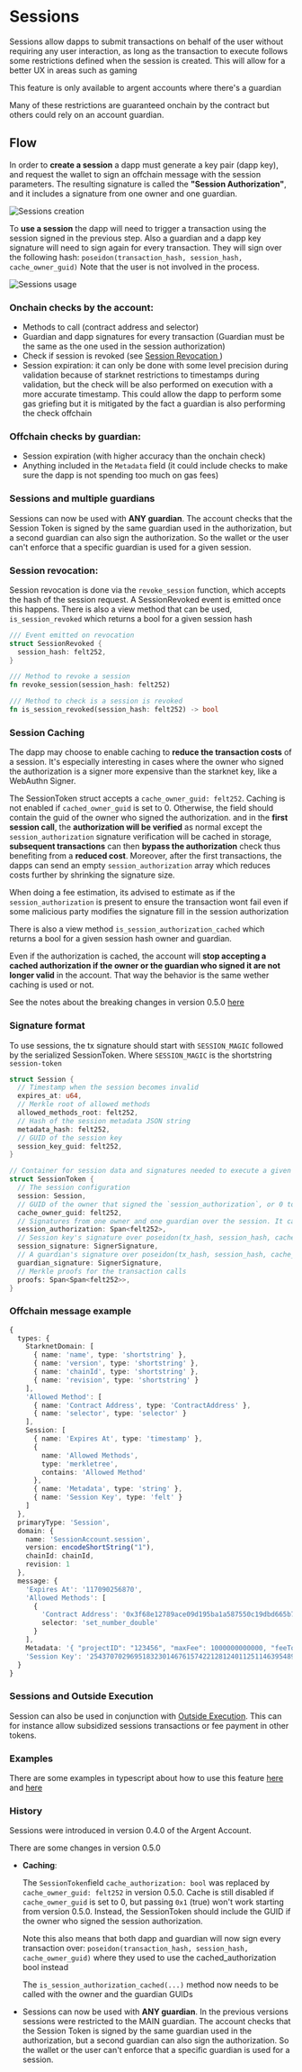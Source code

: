 # Sessions

Sessions allow dapps to submit transactions on behalf of the user without requiring any user interaction, as long as the transaction to execute follows some restrictions defined when the session is created. This will allow for a better UX in areas such as gaming

This feature is only available to argent accounts where there's a guardian

Many of these restrictions are guaranteed onchain by the contract but others could rely on an account guardian.

## Flow

In order to **create a session** a dapp must generate a key pair (dapp key), and request the wallet to sign an offchain message with the session parameters. The resulting signature is called the **"Session Authorization"**, and it includes a signature from one owner and one guardian.

![Sessions creation](session_creation.png)

To **use a session** the dapp will need to trigger a transaction using the session signed in the previous step. Also a guardian and a dapp key signature will need to sign again for every transaction. They will sign over the following hash: `poseidon(transaction_hash, session_hash, cache_owner_guid)`
Note that the user is not involved in the process.

![Sessions usage](session_usage.png)

### Onchain checks by the account:

- Methods to call (contract address and selector)
- Guardian and dapp signatures for every transaction (Guardian must be the same as the one used in the session authorization)
- Check if session is revoked (see [Session Revocation ](#session-revocation))
- Session expiration: it can only be done with some level precision during validation because of starknet restrictions to timestamps during validation, but the check will be also performed on execution with a more accurate timestamp. This could allow the dapp to perform some gas griefing but it is mitigated by the fact a guardian is also performing the check offchain

### Offchain checks by guardian:

- Session expiration (with higher accuracy than the onchain check)
- Anything included in the `Metadata` field (it could include checks to make sure the dapp is not spending too much on gas fees)

### Sessions and multiple guardians

Sessions can now be used with **ANY guardian**. The account checks that the Session Token is signed by the same guardian used in the authorization, but a second guardian can also sign the authorization. So the wallet or the user can't enforce that a specific guardian is used for a given session.

### Session revocation:

Session revocation is done via the `revoke_session` function, which accepts the hash of the session request. A SessionRevoked event is emitted once this happens. There is also a view method that can be used, `is_session_revoked` which returns a bool for a given session hash

```rust
/// Event emitted on revocation
struct SessionRevoked {
  session_hash: felt252,
}

/// Method to revoke a session
fn revoke_session(session_hash: felt252)

/// Method to check is a session is revoked
fn is_session_revoked(session_hash: felt252) -> bool
```

### Session Caching

The dapp may choose to enable caching to **reduce the transaction costs** of a session. It's especially interesting in cases where the owner who signed the authorization is a signer more expensive than the starknet key, like a WebAuthn Signer.

The SessionToken struct accepts a `cache_owner_guid: felt252`. Caching is not enabled if `cached_owner_guid` is set to 0. Otherwise, the field should contain the guid of the owner who signed the authorization. and in the **first session call**, the **authorization will be verified** as normal except the `session_authorization` signature verification will be cached in storage, **subsequent transactions** can then **bypass the authorization** check thus benefiting from a **reduced cost**. Moreover, after the first transactions, the dapps can send an empty `session_authorization` array which reduces costs further by shrinking the signature size.

When doing a fee estimation, its advised to estimate as if the `session_authorization` is present to ensure the transaction wont fail even if some malicious party modifies the signature fill in the session authorization

There is also a view method `is_session_authorization_cached` which returns a bool for a given session hash owner and guardian.

Even if the authorization is cached, the account will **stop accepting a cached authorization if the owner or the guardian who signed it are not longer valid** in the account. That way the behavior is the same wether caching is used or not.

See the notes about the breaking changes in version 0.5.0 [here](#history)

### Signature format

To use sessions, the tx signature should start with `SESSION_MAGIC` followed by the serialized SessionToken. Where `SESSION_MAGIC` is the shortstring `session-token`

```rust
struct Session {
  // Timestamp when the session becomes invalid
  expires_at: u64,
  // Merkle root of allowed methods
  allowed_methods_root: felt252,
  // Hash of the session metadata JSON string
  metadata_hash: felt252,
  // GUID of the session key
  session_key_guid: felt252,
}

// Container for session data and signatures needed to execute a given transaction
struct SessionToken {
  // The session configuration
  session: Session,
  // GUID of the owner that signed the `session_authorization`, or 0 to skip caching
  cache_owner_guid: felt252,
  // Signatures from one owner and one guardian over the session. It can be empty if the session is cached
  session_authorization: Span<felt252>,
  // Session key's signature over poseidon(tx_hash, session_hash, cache_owner_guid)
  session_signature: SignerSignature,
  // A guardian's signature over poseidon(tx_hash, session_hash, cache_owner_guid). The guardian signing here must be the same guardian used in the authorization
  guardian_signature: SignerSignature,
  // Merkle proofs for the transaction calls
  proofs: Span<Span<felt252>>,
}
```

### Offchain message example

```typescript
{
  types: {
    StarknetDomain: [
      { name: 'name', type: 'shortstring' },
      { name: 'version', type: 'shortstring' },
      { name: 'chainId', type: 'shortstring' },
      { name: 'revision', type: 'shortstring' }
    ],
    'Allowed Method': [
      { name: 'Contract Address', type: 'ContractAddress' },
      { name: 'selector', type: 'selector' }
    ],
    Session: [
      { name: 'Expires At', type: 'timestamp' },
      {
        name: 'Allowed Methods',
        type: 'merkletree',
        contains: 'Allowed Method'
      },
      { name: 'Metadata', type: 'string' },
      { name: 'Session Key', type: 'felt' }
    ]
  },
  primaryType: 'Session',
  domain: {
    name: 'SessionAccount.session',
    version: encodeShortString("1"),
    chainId: chainId,
    revision: 1
  },
  message: {
    'Expires At': '117090256870',
    'Allowed Methods': [
      {
        'Contract Address': '0x3f68e12789ace09d195ba1a587550c19dbd665b7bd82da33b08ac83123db652',
        selector: 'set_number_double'
      }
    ],
    Metadata: '{ "projectID": "123456", "maxFee": 1000000000000, "feeToken": "STRK", "tokenLimits" : { "0x989898989" : 9999999999 } }',
    'Session Key': '2543707029695183230146761574221281240112511463954890350766793321580039814416'
  }
}
```

### Sessions and Outside Execution

Session can also be used in conjunction with [Outside Execution](./outside_execution.md). This can for instance allow subsidized sessions transactions or fee payment in other tokens.

### Examples

There are some examples in typescript about how to use this feature [here](../lib/session/) and [here](../tests-integration/sessionAccount.test.ts)

### History

Sessions were introduced in version 0.4.0 of the Argent Account.

There are some changes in version 0.5.0

- **Caching**:

  The `SessionToken`field `cache_authorization: bool` was replaced by `cache_owner_guid: felt252` in version 0.5.0.
  Cache is still disabled if `cache_owner_guid` is set to 0, but passing `0x1` (true) won't work starting from version 0.5.0. Instead, the SessionToken should include the GUID if the owner who signed the session authorization.

  Note this also means that both dapp and guardian will now sign every transaction over: `poseidon(transaction_hash, session_hash, cache_owner_guid)` where they used to use the cached_authorization bool instead

  The `is_session_authorization_cached(...)` method now needs to be called with the owner and the guardian GUIDs

- Sessions can now be used with **ANY guardian**. In the previous versions sessions were restricted to the MAIN guardian. The account checks that the Session Token is signed by the same guardian used in the authorization, but a second guardian can also sign the authorization. So the wallet or the user can't enforce that a specific guardian is used for a session.
